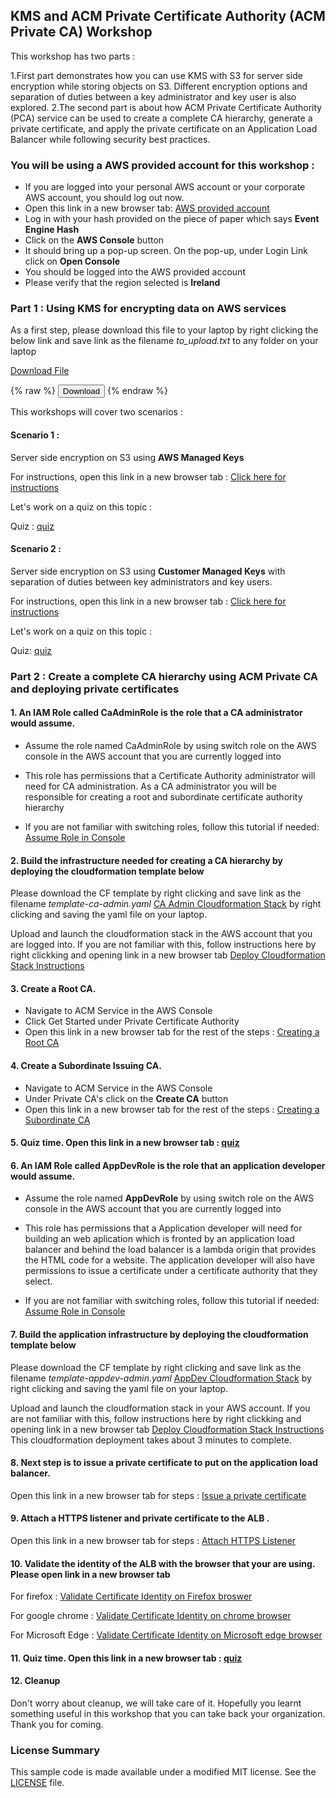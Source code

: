 ## KMS and ACM Private Certificate Authority (ACM Private CA) Workshop

This workshop has two parts :

1.First part demonstrates how you can use KMS with S3 for server side encryption while storing objects on S3. Different encryption options and separation of duties between a key administrator and key user is also explored.
2.The second part is about how ACM Private Certificate Authority (PCA) service can be used to create a complete CA hierarchy, generate a private certificate, and apply the private certificate on an Application Load Balancer while following security best practices.

### You will be using a AWS provided account for this workshop :

* If you are logged into your personal AWS account or your corporate AWS account, you should log out now.
* Open this link in a new browser tab: [AWS provided account](https://dashboard.eventengine.run/)
* Log in with your hash provided on the piece of paper which says **Event Engine Hash**
* Click on the **AWS Console** button
* It should bring up a pop-up screen. On the pop-up,  under Login Link click on **Open Console**
* You should be logged into the AWS provided account
* Please verify that the region selected is **Ireland**

### Part 1 : Using KMS for encrypting data on AWS services

As a first step, please download this file to your laptop by right clicking the below link and save link as the filename *to_upload.txt* to any folder on your laptop

[Download File](https://raw.githubusercontent.com/aws-samples/data-protection/master/usecase-8/files/to_upload.txt) 

{% raw %}
<button onclick="window.open('./files/to_upload.txt')">Download</button>
{% endraw %}

This workshops will cover two scenarios :

#### Scenario 1 :

Server side encryption on S3 using **AWS Managed Keys**

For instructions, open this link in a new browser tab : [Click here for instructions](https://view.highspot.com/viewer/5d9c7aa2c714330cd8efb828)

Let's work on a quiz on this topic :

Quiz : [quiz](https://bit.ly/2OmS1hn)

#### Scenario 2 :

Server side encryption on S3 using **Customer Managed Keys** with separation of duties between key administrators and key users.

For instructions, open this link in a new browser tab : [Click here for instructions](https://view.highspot.com/viewer/5d9c7bad78e87d3e8ae94837)

Let's work on a quiz on this topic :

Quiz: [quiz](https://amazonmr.au1.qualtrics.com/jfe/form/SV_eXNtTUFRCopu48R)

### Part 2 : Create a complete CA hierarchy using ACM Private CA and deploying private certificates

#### 1. An IAM Role called **CaAdminRole** is the role that a CA administrator would assume. 

* Assume the role named CaAdminRole by using switch role on the AWS console in the AWS account that you are currently logged into

* This role has permissions that a Certificate Authority administrator will need for CA administration. As a CA administrator you will be responsible for creating a root and subordinate certificate authority
hierarchy

* If you are not familiar with switching roles, follow this tutorial if needed: [Assume Role in Console](https://view.highspot.com/viewer/5d66bc5cc79c523342504c3e)

#### 2. Build the infrastructure needed for creating a CA hierarchy by deploying the cloudformation template below

Please download the CF template by right clicking and save link as the filename *template-ca-admin.yaml* [CA Admin Cloudformation Stack](https://raw.githubusercontent.com/aws-samples/data-protection/master/usecase-6/cf-templates/template-ca-admin.yaml) by right clicking and saving the yaml file on your laptop. 

Upload and launch the cloudformation stack in the AWS account that you are logged into. If you are not familiar with this, follow instructions here by right clickking and opening link in a new browser tab [Deploy Cloudformation Stack Instructions](https://view.highspot.com/viewer/5d65968f81171753be07bd54)

#### 3. Create a Root CA. 

* Navigate to ACM Service in the AWS Console
* Click Get Started under Private Certificate Authority
* Open this link in a new browser tab for the rest of the steps : [Creating a Root CA](https://view.highspot.com/viewer/5d5b129b6a3b116f4230f242)

#### 4. Create a Subordinate Issuing CA. 

* Navigate to ACM Service in the AWS Console
* Under Private CA's click on the **Create CA** button
* Open this link in a new browser tab for the rest of the steps  : [Creating a Subordinate CA](https://view.highspot.com/viewer/5d5b12f7628ba2737b0f2c16)

#### 5. Quiz time. Open this link in a new browser tab : [quiz](https://bit.ly/2yQ5IML)

#### 6. An IAM Role called **AppDevRole** is the role that an application developer would assume. 

* Assume the role named **AppDevRole** by using switch role on the AWS console in the AWS account that you are currently logged into

* This role has permissions that a Application developer will need for building an web aplication which is fronted by an application load balancer and behind the load balancer is a lambda origin that
provides the HTML code for a website. The application developer will also have permissions to issue a certificate under a certificate authority that they select.

* If you are not familiar with switching roles, follow this tutorial if needed: [Assume Role in Console](https://view.highspot.com/viewer/5d66bc5cc79c523342504c3e)

#### 7. Build the application infrastructure by deploying the cloudformation template below

Please download the CF template by right clicking and save link as the filename *template-appdev-admin.yaml* [AppDev Cloudformation Stack](https://raw.githubusercontent.com/aws-samples/data-protection/master/usecase-6/cf-templates/template-app-dev.yaml) by right clicking and saving the yaml file on your laptop. 

Upload and launch the cloudformation stack in your AWS account. If you are not familiar with this, follow instructions here by right clickking and opening link in a new browser tab [Deploy Cloudformation Stack Instructions](https://view.highspot.com/viewer/5d65968f81171753be07bd54)
This cloudformation deployment takes about 3 minutes to complete.

#### 8. Next step is to issue a private certificate to put on the application load balancer. 

Open this link in a new browser tab for steps : [Issue a private certificate](https://view.highspot.com/viewer/5d5b133d6a3b116f29313a10)  

#### 9. Attach a HTTPS listener and private certificate to the ALB . 

Open this link in a new browser tab for steps : [Attach HTTPS Listener](https://view.highspot.com/viewer/5d669c21628ba22ca196b49e)  

#### 10. Validate the identity of the ALB with the browser that your are using. Please open link in a new browser tab

For firefox : [Validate Certificate Identity on Firefox broswer](https://view.highspot.com/viewer/5d5c1fe23f65f635ae005a47)  

For google chrome : [Validate Certificate Identity on chrome browser](https://view.highspot.com/viewer/5d5c42da66bbaa2fc928a575)

For Microsoft Edge : [Validate Certificate Identity on Microsoft edge browser](https://view.highspot.com/viewer/5d5c2e5cf7794d4833e8207a)

#### 11. Quiz time. Open this link in a new browser tab : [quiz](https://bit.ly/2Zh3iRY)

#### 12. Cleanup

Don't worry about cleanup, we will take care of it. Hopefully you learnt something useful in this workshop that you can take back your organization. Thank you for coming.

### License Summary

This sample code is made available under a modified MIT license. See the [LICENSE](LICENSE) file.

